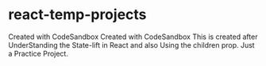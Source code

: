 # react-temp-projects
Created with CodeSandbox
Created with CodeSandbox
This is created after UnderStanding the State-lift in React and also Using the children prop.
Just a Practice Project.
